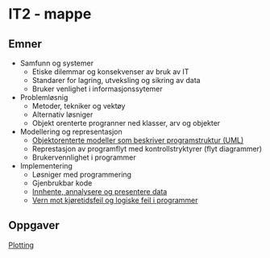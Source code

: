 # IT2 - mappe 

## Emner

- Samfunn og systemer
    - Etiske dilemmar og konsekvenser av bruk av IT
    - Standarer for lagring, utveksling og sikring av data
    - Bruker venlighet i informasjonssytemer
- Problemløsnig 
    - Metoder, tekniker og vektøy
    - Alternativ løsniger
    - Objekt orenterte progranner ned klasser, arv og objekter
- Modellering og representasjon
    - [Objektorenterte modeller som beskriver programstruktur (UML)](./modellering_og_representasjon/objektorinentert.md)
    - Represtasjon av programflyt med kontrollstryktyrer (flyt diagrammer)
    - Brukervennlighet i programmer
- Implementering
    - Løsniger med programmering
    - Gjenbrukbar kode
    - [Innhente, annalysere og presentere data](./implimentering/presenteredata.md)
    - [Vern mot kjøretidsfeil og logiske feil i programmer](./implimentering/feilhaandtering.md)


## Oppgaver
[Plotting](./implimentering/Plotting.ipynb)